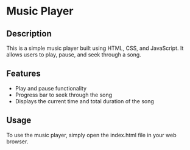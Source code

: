 # Music Player
## Description
This is a simple music player built using HTML, CSS, and JavaScript. It allows users to play, pause, and seek through a song.

## Features
* Play and pause functionality
* Progress bar to seek through the song
* Displays the current time and total duration of the song

## Usage
To use the music player, simply open the index.html file in your web browser.